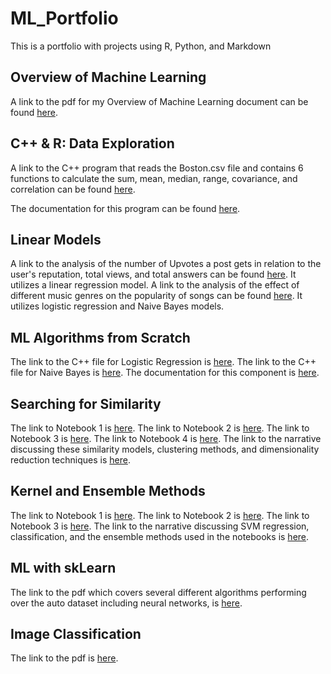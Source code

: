 # ML_Portfolio
This is a portfolio with projects using R, Python, and Markdown

## Overview of Machine Learning
A link to the pdf for my Overview of Machine Learning document can be found [here](https://github.com/haniyyahh/ML_Portfolio/blob/main/Overview_of_ML.pdf).

## C++ & R: Data Exploration
A link to the C++ program that reads the Boston.csv file and contains 6 functions to calculate the sum, mean, median, range, covariance, and correlation can be found [here](https://github.com/haniyyahh/ML_Portfolio/blob/main/data_exploration.cpp).

The documentation for this program can be found [here](https://github.com/haniyyahh/ML_Portfolio/blob/main/Data_Exploration_Documentation.pdf).

## Linear Models
A link to the analysis of the number of Upvotes a post gets in relation to the user's reputation, total views, and total answers can be found [here](https://github.com/haniyyahh/ML_Portfolio/blob/main/linear_regression_RNotebook.pdf). It utilizes a linear regression model.
A link to the analysis of the effect of different music genres on the popularity of songs can be found [here](https://github.com/haniyyahh/ML_Portfolio/blob/main/Classification_RNotebook.pdf). It utilizes logistic regression and Naive Bayes models.

## ML Algorithms from Scratch
The link to the C++ file for Logistic Regression is [here](https://github.com/haniyyahh/ML_Portfolio/blob/main/MLScratch2.cpp).
The link to the C++ file for Naive Bayes is [here](https://github.com/haniyyahh/ML_Portfolio/blob/main/NaiveBayes.cpp).
The documentation for this component is [here](https://github.com/haniyyahh/ML_Portfolio/blob/main/ML%20Algorithms%20from%20Scratch%20Documentation.pdf).

## Searching for Similarity
The link to Notebook 1 is [here](https://github.com/haniyyahh/ML_Portfolio/blob/main/N1-Regression.pdf).
The link to Notebook 2 is [here](https://github.com/haniyyahh/ML_Portfolio/blob/main/Notebook2.pdf).
The link to Notebook 3 is [here](https://github.com/haniyyahh/ML_Portfolio/blob/main/Notebook3-compressed.pdf).
The link to Notebook 4 is [here](https://github.com/haniyyahh/ML_Portfolio/blob/main/Notebook4.pdf).
The link to the narrative discussing these similarity models, clustering methods, and dimensionality reduction techniques is [here](https://github.com/haniyyahh/ML_Portfolio/blob/main/ML_%20Searching%20for%20Similarity.pdf).

## Kernel and Ensemble Methods
The link to Notebook 1 is [here](https://github.com/haniyyahh/ML_Portfolio/blob/main/SVM_Regression_Notebook1.pdf).
The link to Notebook 2 is [here](https://github.com/haniyyahh/ML_Portfolio/blob/main/Notebook2Classification.pdf).
The link to Notebook 3 is [here](https://github.com/haniyyahh/ML_Portfolio/blob/main/Notebook3Ensemble.pdf).
The link to the narrative discussing SVM regression, classification, and the ensemble methods used in the notebooks is [here](https://github.com/haniyyahh/ML_Portfolio/blob/main/Narrative%20-%20Kernel%20and%20Ensemble%20Methods.pdf).

## ML with skLearn
The link to the pdf which covers several different algorithms performing over the auto dataset including neural networks, is [here](https://github.com/haniyyahh/ML_Portfolio/blob/main/ml_with_skLearn.pdf).

## Image Classification
The link to the pdf is [here](https://github.com/haniyyahh/ML_Portfolio/blob/main/KerasImageClassification.pdf).
